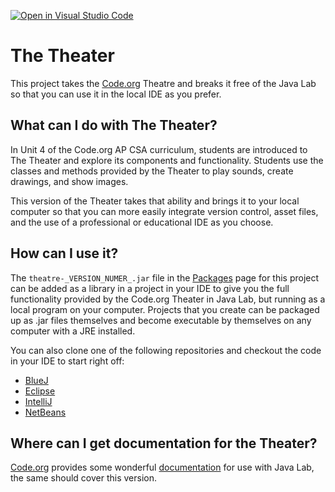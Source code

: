 [![Open in Visual Studio Code](https://classroom.github.com/assets/open-in-vscode-2e0aaae1b6195c2367325f4f02e2d04e9abb55f0b24a779b69b11b9e10269abc.svg)](https://classroom.github.com/online_ide?assignment_repo_id=18999253&assignment_repo_type=AssignmentRepo)
# The Theater
This project takes the [Code.org](https://code.org) Theatre
and breaks it free of the Java Lab so that you can use it in
the local IDE as you prefer.

## What can I do with The Theater?
In Unit 4 of the Code.org AP CSA curriculum, students are
introduced to The Theater and explore its components and
functionality. Students use the classes and methods provided
by the Theater to play sounds, create drawings, and show
images. 

This version of the Theater takes that ability and brings
it to your local computer so that you can more easily integrate
version control, asset files, and the use of a professional or
educational IDE as you choose.

## How can I use it?
The ```theatre-_VERSION_NUMER_.jar``` file in the [Packages](https://github.com/users/mrbdahlem/packages?repo_name=Theatre)
page for this project can be added as a library in a project
in your IDE to give you the full functionality provided by
the Code.org Theater in Java Lab, but running as a local
program on your computer. Projects that you create can be
packaged up as .jar files themselves and become executable
by themselves on any computer with a JRE installed.

You can also clone one of the following repositories and
checkout the code in your IDE to start right off:
* [BlueJ](https://github.com/mrbdahlem/BlueJTheater)
* [Eclipse](https://github.com/mrbdahlem/EclipseTheater)
* [IntelliJ](https://github.com/mrbdahlem/IntelliJTheater)
* [NetBeans](https://github.com/mrbdahlem/NetbeansTheater)

## Where can I get documentation for the Theater?
[Code.org](https://code.org) provides some wonderful 
[documentation](https://studio.code.org/docs/ide/javalab/classes/Theater)
for use with Java Lab, the same should cover this version.
